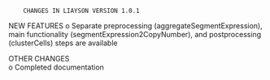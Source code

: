 		CHANGES IN LIAYSON VERSION 1.0.1

NEW FEATURES
    o Separate preprocessing (aggregateSegmentExpression), main functionality (segmentExpression2CopyNumber), and postprocessing (clusterCells) steps are available

OTHER CHANGES	
    o Completed documentation
